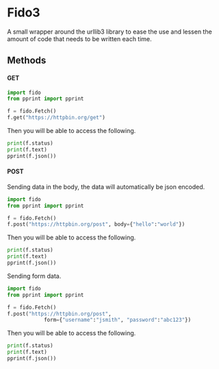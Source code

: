 Fido3
=====

A small wrapper around the urllib3 library to ease the use 
and lessen the amount of code that needs to be written each 
time.

Methods
-------

#### GET

```python
import fido
from pprint import pprint

f = fido.Fetch()
f.get("https://httpbin.org/get")
```

Then you will be able to access the following.

```python
print(f.status)
print(f.text)
pprint(f.json())
```

#### POST

Sending data in the body, the data will automatically be json encoded.

```python
import fido
from pprint import pprint

f = fido.Fetch()
f.post("https://httpbin.org/post", body={"hello":"world"})
```

Then you will be able to access the following.

```python
print(f.status)
print(f.text)
pprint(f.json())
```

Sending form data.

```python
import fido
from pprint import pprint

f = fido.Fetch()
f.post("https://httpbin.org/post", 
			form={"username":"jsmith", "password":"abc123"})
```

Then you will be able to access the following.

```python
print(f.status)
print(f.text)
pprint(f.json())
```

